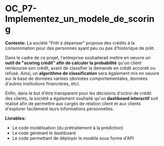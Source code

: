 # OC_P7-Implementez_un_modele_de_scoring

**Contexte:** La société "Prêt à dépenser" propose des crédits à la consommation pour des personnes ayant peu ou pas d'historique de prêt. 

Dans le cadre de ce projet, l'entreprise souhaiterait mettre en oeuvre un **outil de "scoring crédit" afin de calculer la probabilité** qu'un client rembourse son crédit, avant de classifier la demande en crédit accordé ou refusé. Ainsi, un **algorithme de classification** sera également mis en oeuvre sur la base de données variées (données comportementales, données d'autres institutions financières, etc). 

Enfin, dans le but d'être transparent pour les décisions d'octroi de crédit des clients, la société a également souhaité qu'un **dashboard interactif** soit réalisé afin de permettre aux cargés de relation client et aux clients d'explorer facilement leurs informations personnelles. 

**Livrables:**

* Le code modélisation (du prétraitement à la prédiction)
* Le code générant le dashboard
* Le code permettant de déployer le modèle sous forme d'API 

